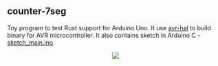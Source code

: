 ## counter-7seg
Toy program to test Rust support for Arduino Uno. It use [avr-hal](https://github.com/Rahix/avr-hal) to build binary for AVR microcontroller.
It also contains sketch in Arduino C - [sketch_main.ino](./sketch_main/sketch_main.ino).

<p align="center">
<img src="./gallery/"/>
</p>

